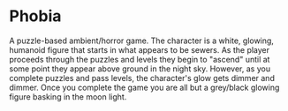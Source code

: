 # Phobia
A puzzle-based ambient/horror game. The character is a white, glowing, humanoid figure that starts in what appears to be sewers. As the player proceeds through the puzzles and levels they begin to "ascend" until at some point they appear above ground in the night sky. However, as you complete puzzles and pass levels, the character's glow gets dimmer and dimmer. Once you complete the game you are all but a grey/black glowing figure basking in the moon light.
